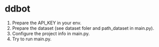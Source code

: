 # ddbot

1. Prepare the API_KEY in your env.
2. Prepare the dataset (see dataset foler and path_dataset in main.py).
3. Configure the project info in main.py.
4. Try to run main.py.
